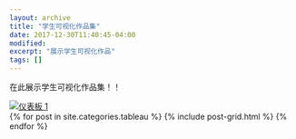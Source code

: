 ```yaml
---
layout: archive
title: "学生可视化作品集"
date: 2017-12-30T11:40:45-04:00
modified:
excerpt: "展示学生可视化作品"
tags: []
---
```


在此展示学生可视化作品集！！
<html>
<head>
<style>
.bod{
   width: 100%
   height: 66%
}
</style>
</head>
<body>
<div class="bod">
<div class='tableauPlaceholder' id='viz1515238761789' style='position: relative'>
<noscript><a href='#'><img alt='仪表板 1 ' src='https:&#47;&#47;public.tableau.com&#47;static&#47;images&#47;op&#47;oppomap&#47;1_2&#47;1_rss.png' style='border: none' /></a></noscript><object class='tableauViz'  style='display:none;'><param name='host_url' value='https%3A%2F%2Fpublic.tableau.com%2F' /> <param name='embed_code_version' value='3' />
 <param name='site_root' value='' />
 <param name='name' value='oppomap&#47;1_2' />
 <param name='tabs' value='no' />
 <param name='toolbar' value='yes' />
 <param name='static_image' value='https:&#47;&#47;public.tableau.com&#47;static&#47;images&#47;op&#47;oppomap&#47;1_2&#47;1.png' /> 
 <param name='animate_transition' value='yes' />
 <param name='display_static_image' value='yes' />
 <param name='display_spinner' value='yes' />
 <param name='display_overlay' value='yes' />
 <param name='display_count' value='yes' />
 <param name='filter' value='publish=yes' />
 </object></div>               
 <script type='text/javascript'>
 var divElement = document.getElementById('viz1515238761789');                    
 var vizElement = divElement.getElementsByTagName('object')[0];                    
 vizElement.style.width='1000px';vizElement.style.height='827px';                    
 var scriptElement = document.createElement('script');                    
 scriptElement.src = 'https://public.tableau.com/javascripts/api/viz_v1.js';                    
 vizElement.parentNode.insertBefore(scriptElement, vizElement);                
 </script>
</div>

<div class="tiles">
{% for post in site.categories.tableau %}
  {% include post-grid.html %}
{% endfor %}
</div><!-- /.tiles -->
 </body>
 </html>

